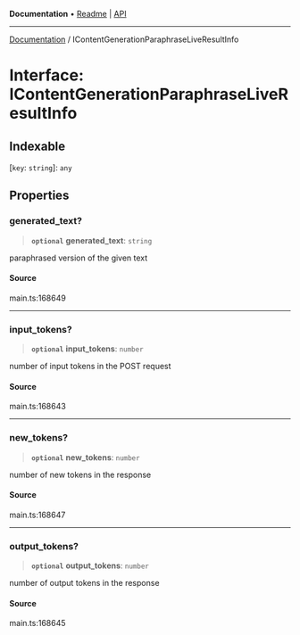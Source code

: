**Documentation** • [Readme](../README.md) \| [API](../globals.md)

***

[Documentation](../README.md) / IContentGenerationParaphraseLiveResultInfo

# Interface: IContentGenerationParaphraseLiveResultInfo

## Indexable

 \[`key`: `string`\]: `any`

## Properties

### generated\_text?

> **`optional`** **generated\_text**: `string`

paraphrased version of the given text

#### Source

main.ts:168649

***

### input\_tokens?

> **`optional`** **input\_tokens**: `number`

number of input tokens in the POST request

#### Source

main.ts:168643

***

### new\_tokens?

> **`optional`** **new\_tokens**: `number`

number of new tokens in the response

#### Source

main.ts:168647

***

### output\_tokens?

> **`optional`** **output\_tokens**: `number`

number of output tokens in the response

#### Source

main.ts:168645

